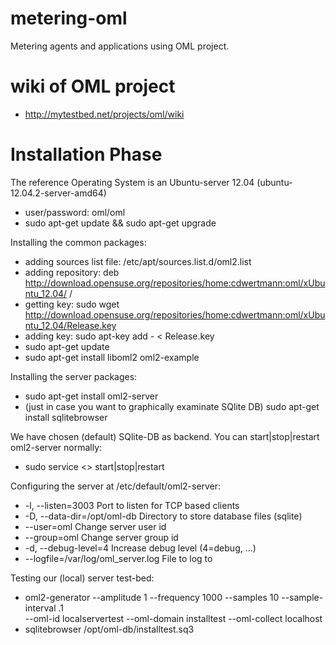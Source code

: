 metering-oml
============

Metering agents and applications using OML project.

# wiki of OML project
* http://mytestbed.net/projects/oml/wiki

# Installation Phase
The reference Operating System is an Ubuntu-server 12.04 (ubuntu-12.04.2-server-amd64)
* user/password: oml/oml
* sudo apt-get update && sudo apt-get upgrade

Installing the common packages:
* adding sources list file: /etc/apt/sources.list.d/oml2.list
* adding repository: deb http://download.opensuse.org/repositories/home:cdwertmann:oml/xUbuntu_12.04/ /
* getting key: sudo wget http://download.opensuse.org/repositories/home:cdwertmann:oml/xUbuntu_12.04/Release.key
* adding key: sudo apt-key add - < Release.key
* sudo apt-get update
* sudo apt-get install liboml2 oml2-example

Installing the server packages:
* sudo apt-get install oml2-server
* (just in case you want to graphically examinate SQlite DB) sudo apt-get install sqlitebrowser

We have chosen (default) SQlite-DB as backend.
You can start|stop|restart oml2-server normally:
* sudo service <> start|stop|restart

Configuring the server at /etc/default/oml2-server:
* -l, --listen=3003                 Port to listen for TCP based clients
* -D, --data-dir=/opt/oml-db        Directory to store database files (sqlite)
* --user=oml                        Change server user id
* --group=oml                       Change server group id
* -d, --debug-level=4               Increase debug level (4=debug, ...)
* --logfile=/var/log/oml_server.log File to log to

Testing our (local) server test-bed:
* oml2-generator --amplitude 1 --frequency 1000 --samples 10 --sample-interval .1 \
        --oml-id localservertest --oml-domain installtest --oml-collect localhost
* sqlitebrowser /opt/oml-db/installtest.sq3
